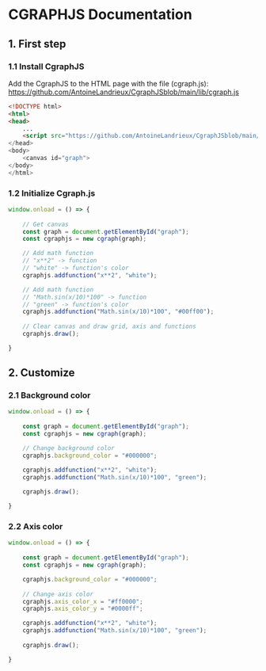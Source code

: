 
# CGRAPHJS Documentation

## 1. First step

### 1.1 Install CgraphJS

Add the CgraphJS to the HTML page with the file (cgraph.js): <https://github.com/AntoineLandrieux/CgraphJSblob/main/lib/cgraph.js>

```html
<!DOCTYPE html>
<html>
<head>
    ...
    <script src="https://github.com/AntoineLandrieux/CgraphJSblob/main/lib/cgraph.js">
</head>
<body>
    <canvas id="graph">
</body>
</html>
```

### 1.2 Initialize Cgraph.js

```js
window.onload = () => {
    
    // Get canvas
    const graph = document.getElementById("graph");
    const cgraphjs = new cgraph(graph);

    // Add math function
    // "x**2" -> function
    // "white" -> function's color
    cgraphjs.addfunction("x**2", "white");

    // Add math function
    // "Math.sin(x/10)*100" -> function
    // "green" -> function's color
    cgraphjs.addfunction("Math.sin(x/10)*100", "#00ff00");
    
    // Clear canvas and draw grid, axis and functions
    cgraphjs.draw();

}
```

## 2. Customize

### 2.1 Background color

```js
window.onload = () => {
    
    const graph = document.getElementById("graph");
    const cgraphjs = new cgraph(graph);

    // Change background color
    cgraphjs.background_color = "#000000";

    cgraphjs.addfunction("x**2", "white");
    cgraphjs.addfunction("Math.sin(x/10)*100", "green");
    
    cgraphjs.draw();

}
```

### 2.2 Axis color

```js
window.onload = () => {
    
    const graph = document.getElementById("graph");
    const cgraphjs = new cgraph(graph);

    cgraphjs.background_color = "#000000";
    
    // Change axis color
    cgraphjs.axis_color_x = "#ff0000";
    cgraphjs.axis_color_y = "#0000ff";

    cgraphjs.addfunction("x**2", "white");
    cgraphjs.addfunction("Math.sin(x/10)*100", "green");
    
    cgraphjs.draw();

}
```
